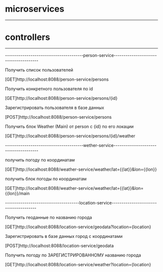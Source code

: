 # microservices
---------------------------------------------------------------------------------------------
#                                        controllers                                        #
---------------------------------------------------------------------------------------------


----------------------------------------person-service---------------------------------------

Получить список пользователей

[GET]http://localhost:8088/person-service/persons

Получить конкретного пользователя по id

[GET]http://localhost:8088/person-service/persons/{id}

Зарегистрировать пользователя в базе данных

[POST]http://localhost:8088/person-service/persons

Получить блок Weather (Main) от person с {id} по его локации

[GET]http://localhost:8088/person-service/persons/{id}/weather


----------------------------------------wether-service---------------------------------------

получить погоду по координатам

[GET]http://localhost:8088/weather-service/weather/lat={{lat}}&lon={{lon}}

получить блок погоды по координатам

[GET]http://localhost:8088/weather-service/weather/lat={{lat}}&lon={{lon}}/main


--------------------------------------location-service---------------------------------------

Получить геоданные по названию города

[GET]http://localhost:8088/location-service/geodata?location={location}

Зарегистрировать в базе данных город с координатами

[POST]http://localhost:8088/location-service/geodata

Получить погоду по ЗАРЕГИСТРИРОВАННОМУ названию города

[GET]http://localhost:8088/location-service/weather?location={location}
